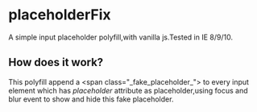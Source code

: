 # placeholderFix

A simple input placeholder polyfill,with vanilla js.Tested in IE 8/9/10.

## How does it work?

This polyfill append a &lt;span class="\_fake_placeholder\_"&gt; to every input element which has _placeholder_ attribute as placeholder,using focus and blur event to show and hide this fake placeholder.
